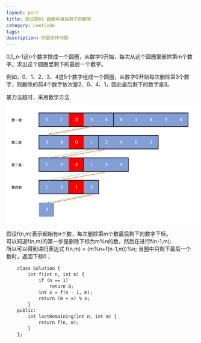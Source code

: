 ```yaml
---
layout: post
title: 面试题66 圆圈中最后剩下的数字
category: LeetCode
tags:
description: 约瑟夫环问题
---
```

0,1,,n-1这n个数字排成一个圆圈，从数字0开始，每次从这个圆圈里删除第m个数字。求出这个圆圈里剩下的最后一个数字。

例如，0、1、2、3、4这5个数字组成一个圆圈，从数字0开始每次删除第3个数字，则删除的前4个数字依次是2、0、4、1，因此最后剩下的数字是3。

暴力法超时，采用数学方法

![图解](/img/No66.png)

假设f(n,m)表示起始有n个数，每次删除第m个数最后剩下的数字下标。    
可以知道f(n,m)的第一步是删除下标为m%n的数，然后在进行f(n-1,m);    
所以可以得到递归表达式 f(n,m) = (m%n+f(n-1,m))%n;
当圈中只剩下最后一个数时，返回下标0；

        class Solution {
            int f(int n, int m) {
                if (n == 1)
                    return 0;
                int x = f(n - 1, m);
                return (m + x) % n;
            }
        public:
            int lastRemaining(int n, int m) {
                return f(n, m);
            }
        };
